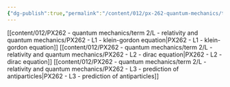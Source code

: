 ```yaml
---
{"dg-publish":true,"permalink":"/content/012/px-262-quantum-mechanics/term-2/l-relativity-and-quantum-mechanics/l-relativity-and-quantum-mechanics/","noteIcon":"1","created":"2025-03-06T10:09:46.683+00:00","updated":"2025-03-10T11:47:36.234+00:00"}
---
```


[[content/012/PX262 - quantum mechanics/term 2/L - relativity and quantum mechanics/PX262 - L1 - klein-gordon equation\|PX262 - L1 - klein-gordon equation]]
[[content/012/PX262 - quantum mechanics/term 2/L - relativity and quantum mechanics/PX262 - L2 - dirac equation\|PX262 - L2 - dirac equation]]
[[content/012/PX262 - quantum mechanics/term 2/L - relativity and quantum mechanics/PX262 - L3 - prediction of antiparticles\|PX262 - L3 - prediction of antiparticles]]
